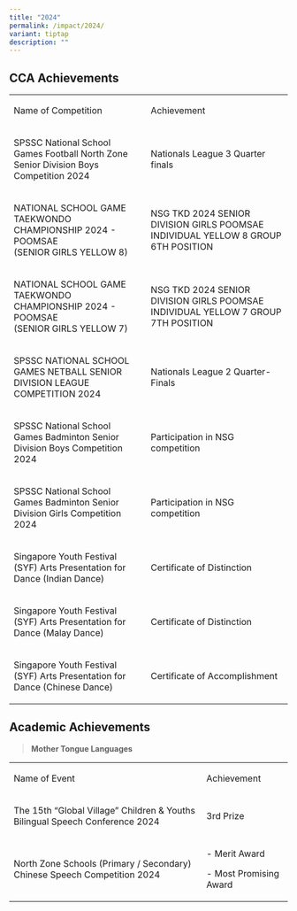 ```yaml
---
title: "2024"
permalink: /impact/2024/
variant: tiptap
description: ""
---
```

<h2><strong>CCA Achievements</strong></h2>
<table style="minWidth: 50px">
<colgroup>
<col>
<col>
</colgroup>
<tbody>
<tr>
<td rowspan="1" colspan="1">
<p>Name of Competition</p>
</td>
<td rowspan="1" colspan="1">
<p>Achievement</p>
</td>
</tr>
<tr>
<td rowspan="1" colspan="1">
<p>SPSSC National School Games Football North Zone Senior Division Boys Competition
2024</p>
</td>
<td rowspan="1" colspan="1">
<p>Nationals League 3 Quarter finals</p>
</td>
</tr>
<tr>
<td rowspan="1" colspan="1">
<p>NATIONAL SCHOOL GAME TAEKWONDO CHAMPIONSHIP 2024 - POOMSAE
<br>(SENIOR GIRLS YELLOW 8)</p>
</td>
<td rowspan="1" colspan="1">
<p>NSG TKD 2024 SENIOR DIVISION GIRLS POOMSAE INDIVIDUAL YELLOW 8 GROUP 6TH
POSITION</p>
</td>
</tr>
<tr>
<td rowspan="1" colspan="1">
<p>NATIONAL SCHOOL GAME TAEKWONDO CHAMPIONSHIP 2024 - POOMSAE
<br>(SENIOR GIRLS YELLOW 7)</p>
</td>
<td rowspan="1" colspan="1">
<p>NSG TKD 2024 SENIOR DIVISION GIRLS POOMSAE INDIVIDUAL YELLOW 7 GROUP 7TH
POSITION</p>
</td>
</tr>
<tr>
<td rowspan="1" colspan="1">
<p>SPSSC NATIONAL SCHOOL GAMES NETBALL SENIOR DIVISION LEAGUE COMPETITION
2024</p>
</td>
<td rowspan="1" colspan="1">
<p>Nationals League 2 Quarter-Finals</p>
</td>
</tr>
<tr>
<td rowspan="1" colspan="1">
<p>SPSSC National School Games Badminton Senior Division Boys Competition
2024</p>
</td>
<td rowspan="1" colspan="1">
<p>Participation in NSG competition</p>
</td>
</tr>
<tr>
<td rowspan="1" colspan="1">
<p>SPSSC National School Games Badminton Senior Division Girls Competition
2024</p>
</td>
<td rowspan="1" colspan="1">
<p>Participation in NSG competition</p>
</td>
</tr>
<tr>
<td rowspan="1" colspan="1">
<p>Singapore Youth Festival (SYF) Arts Presentation for Dance (Indian Dance)</p>
</td>
<td rowspan="1" colspan="1">
<p>Certificate of Distinction</p>
</td>
</tr>
<tr>
<td rowspan="1" colspan="1">
<p>Singapore Youth Festival (SYF) Arts Presentation for Dance (Malay Dance)</p>
</td>
<td rowspan="1" colspan="1">
<p>Certificate of Distinction</p>
</td>
</tr>
<tr>
<td rowspan="1" colspan="1">
<p>Singapore Youth Festival (SYF) Arts Presentation for Dance (Chinese Dance)</p>
</td>
<td rowspan="1" colspan="1">
<p>Certificate of Accomplishment</p>
</td>
</tr>
</tbody>
</table>
<p></p>
<h2><strong>Academic Achievements</strong></h2>
<p></p>
<blockquote>
<p><strong>Mother Tongue Languages</strong>
</p>
</blockquote>
<table style="minWidth: 50px">
<colgroup>
<col>
<col>
</colgroup>
<tbody>
<tr>
<td rowspan="1" colspan="1">
<p>Name of Event</p>
</td>
<td rowspan="1" colspan="1">
<p>Achievement</p>
</td>
</tr>
<tr>
<td rowspan="1" colspan="1">
<p>The 15th “Global Village” Children &amp; Youths Bilingual Speech Conference
2024</p>
</td>
<td rowspan="1" colspan="1">
<p>3rd Prize</p>
</td>
</tr>
<tr>
<td rowspan="1" colspan="1">
<p>North Zone Schools (Primary / Secondary) Chinese Speech Competition 2024</p>
</td>
<td rowspan="1" colspan="1">
<p>- Merit Award</p>
<p>- Most Promising Award</p>
</td>
</tr>
</tbody>
</table>
<p></p>
<p></p>